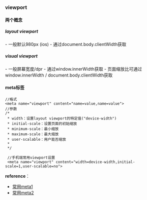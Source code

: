 ###  viewport

#### 两个概念

##### layout viewport
\- 一般默认980px (ios)
\- 通过document.body.clientWidth获取

##### visual viewport
\- 一般屏幕宽度/dpr
\- 通过window.innerWidth获取
\- 页面缩放比可通过window.innerWidth / document.body.clientWidth获取

#### meta标签
        
```
//格式
<meta name="viewport" content="name=value,name=value">
//参数
/*
 * width：设置layout viewport的特定值("device-width")
 * initial-scale：设置页面的初始缩放
 * minimum-scale：最小缩放
 * maximum-scale：最大缩放
 * user-scalable：用户能否缩放
 *
 */

 //手机端常用viewport设置
 <meta name="viewport" content="width=device-width,initial-scale=1,user-scalable=no">
```

**reference**：
- [常用meta1](https://segmentfault.com/a/1190000002407912 )
- [常用meta2](ttp://www.runoob.com/w3cnote/html-meta-intro.html)